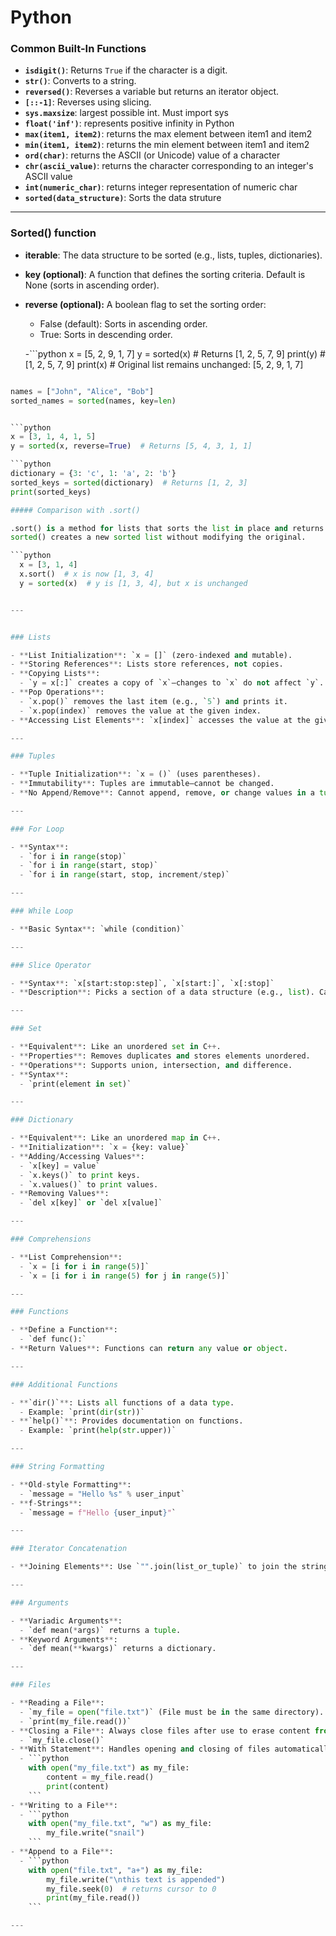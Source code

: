# Python

### Common Built-In Functions

- **`isdigit()`**: Returns `True` if the character is a digit.
- **`str()`**: Converts to a string.
- **`reversed()`**: Reverses a variable but returns an iterator object.
- **`[::-1]`**: Reverses using slicing.
- **`sys.maxsize`**: largest possible int. Must import sys
- **`float('inf')`**: represents positive infinity in Python
- **`max(item1, item2)`**: returns the max element between item1 and item2
- **`min(item1, item2)`**: returns the min element between item1 and item2
- **`ord(char)`**: returns the ASCII (or Unicode) value of a character
- **`chr(ascii_value)`**: returns the character corresponding to an integer's ASCII value
- **`int(numeric_char)`**: returns integer representation of numeric char
- **`sorted(data_structure)`**: Sorts the data struture

---

### Sorted() function

- **iterable**: The data structure to be sorted (e.g., lists, tuples, dictionaries).
- **key (optional)**: A function that defines the sorting criteria. Default is None (sorts in ascending order).
- **reverse (optional):** A boolean flag to set the sorting order:
  - False (default): Sorts in ascending order.
  - True: Sorts in descending order.

  -```python
    x = [5, 2, 9, 1, 7]
    y = sorted(x)  # Returns [1, 2, 5, 7, 9]
    print(y)  # [1, 2, 5, 7, 9]
    print(x)  # Original list remains unchanged: [5, 2, 9, 1, 7] 
  ```

```python
names = ["John", "Alice", "Bob"]
sorted_names = sorted(names, key=len) 


```python
x = [3, 1, 4, 1, 5]
y = sorted(x, reverse=True)  # Returns [5, 4, 3, 1, 1]

```python
dictionary = {3: 'c', 1: 'a', 2: 'b'}
sorted_keys = sorted(dictionary)  # Returns [1, 2, 3]
print(sorted_keys)

##### Comparison with .sort()

.sort() is a method for lists that sorts the list in place and returns None.
sorted() creates a new sorted list without modifying the original.

```python
  x = [3, 1, 4]
  x.sort()  # x is now [1, 3, 4]
  y = sorted(x)  # y is [1, 3, 4], but x is unchanged


---


### Lists

- **List Initialization**: `x = []` (zero-indexed and mutable).
- **Storing References**: Lists store references, not copies.
- **Copying Lists**:
  - `y = x[:]` creates a copy of `x`—changes to `x` do not affect `y`.
- **Pop Operations**:
  - `x.pop()` removes the last item (e.g., `5`) and prints it.
  - `x.pop(index)` removes the value at the given index.
- **Accessing List Elements**: `x[index]` accesses the value at the given index.

---

### Tuples

- **Tuple Initialization**: `x = ()` (uses parentheses).
- **Immutability**: Tuples are immutable—cannot be changed.
- **No Append/Remove**: Cannot append, remove, or change values in a tuple.

---

### For Loop

- **Syntax**:
  - `for i in range(stop)`
  - `for i in range(start, stop)`
  - `for i in range(start, stop, increment/step)`

---

### While Loop

- **Basic Syntax**: `while (condition)`

---

### Slice Operator

- **Syntax**: `x[start:stop:step]`, `x[start:]`, `x[:stop]`
- **Description**: Picks a section of a data structure (e.g., list). Can also reverse the list with `x[::-1]`.

---

### Set

- **Equivalent**: Like an unordered set in C++.
- **Properties**: Removes duplicates and stores elements unordered.
- **Operations**: Supports union, intersection, and difference.
- **Syntax**:
  - `print(element in set)`

---

### Dictionary

- **Equivalent**: Like an unordered map in C++.
- **Initialization**: `x = {key: value}`
- **Adding/Accessing Values**:
  - `x[key] = value`
  - `x.keys()` to print keys.
  - `x.values()` to print values.
- **Removing Values**:
  - `del x[key]` or `del x[value]`

---

### Comprehensions

- **List Comprehension**:
  - `x = [i for i in range(5)]`
  - `x = [i for i in range(5) for j in range(5)]`

---

### Functions

- **Define a Function**:
  - `def func():`
- **Return Values**: Functions can return any value or object.

---

### Additional Functions

- **`dir()`**: Lists all functions of a data type.
  - Example: `print(dir(str))`
- **`help()`**: Provides documentation on functions.
  - Example: `print(help(str.upper))`

---

### String Formatting

- **Old-style Formatting**:
  - `message = "Hello %s" % user_input`
- **f-Strings**:
  - `message = f"Hello {user_input}"`

---

### Iterator Concatenation

- **Joining Elements**: Use `"".join(list_or_tuple)` to join the strings in a list or tuple.

---

### Arguments

- **Variadic Arguments**:
  - `def mean(*args)` returns a tuple.
- **Keyword Arguments**:
  - `def mean(**kwargs)` returns a dictionary.

---

### Files

- **Reading a File**:
  - `my_file = open("file.txt")` (File must be in the same directory).
  - `print(my_file.read())`
- **Closing a File**: Always close files after use to erase content from RAM.
  - `my_file.close()`
- **With Statement**: Handles opening and closing of files automatically.
  - ```python
    with open("my_file.txt") as my_file:
        content = my_file.read()
        print(content)
    ```
- **Writing to a File**:
  - ```python
    with open("my_file.txt", "w") as my_file:
        my_file.write("snail")
    ```
- **Append to a File**:
  - ```python
    with open("file.txt", "a+") as my_file:
        my_file.write("\nthis text is appended")
        my_file.seek(0)  # returns cursor to 0
        print(my_file.read())
    ```

---
````
